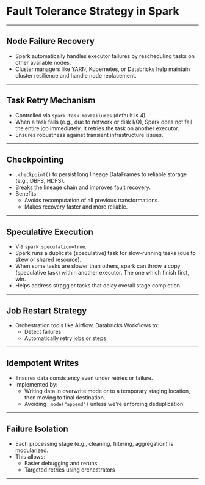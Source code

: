 # Fault Tolerance Strategy in Spark


---

##  Node Failure Recovery

- Spark automatically handles executor failures by rescheduling tasks on other available nodes.
- Cluster managers like YARN, Kubernetes, or Databricks help maintain cluster resilience and handle node replacement.

---

## Task Retry Mechanism

- Controlled via `spark.task.maxFailures` (default is 4).
- When a task fails (e.g., due to network or disk I/O), Spark does not fail the entire job immediately. It retries the task on another executor.
- Ensures robustness against transient infrastructure issues.

---

##  Checkpointing

- `.checkpoint()` to persist long lineage DataFrames to reliable storage (e.g., DBFS, HDFS).
- Breaks the lineage chain and improves fault recovery.
- Benefits:
  - Avoids recomputation of all previous transformations.
  - Makes recovery faster and more reliable.

---

##  Speculative Execution

- Via `spark.speculation=true`.
- Spark runs a duplicate (speculative) task for slow-running tasks (due to skew or shared resource).
- When some tasks are slower than others, spark can throw a copy (speculative task) within another executor. The one which finish first, win.
- Helps address straggler tasks that delay overall stage completion.

---

##  Job Restart Strategy

- Orchestration tools like Airflow, Databricks Workflows to:
  - Detect failures
  - Automatically retry jobs or steps

---

##  Idempotent Writes

- Ensures data consistency even under retries or failure.
- Implemented by:
  - Writing data in overwrite mode or to a temporary staging location, then moving to final destination.
  - Avoiding `.mode("append")` unless we're enforcing deduplication.

---

##  Failure Isolation

- Each processing stage (e.g., cleaning, filtering, aggregation) is modularized.
- This allows:
  - Easier debugging and reruns
  - Targeted retries using orchestrators

---
